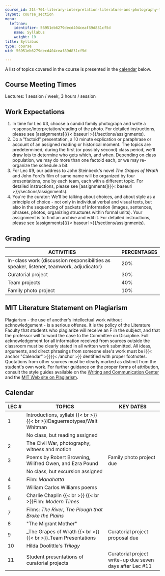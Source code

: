 ```yaml
---
course_id: 21l-701-literary-interpretation-literature-and-photography-the-image-fall-2005
layout: course_section
menu:
  leftnav:
    identifier: 56951eb6279decd404ceaf89d831cf5d
    name: Syllabus
    weight: 10
title: Syllabus
type: course
uid: 56951eb6279decd404ceaf89d831cf5d

---
```


A list of topics covered in the course is presented in the [calendar](#Calendar) below.

Course Meeting Times
--------------------

Lectures: 1 session / week, 3 hours / session

Work Expectations
-----------------

1.  In time for Lec #3, choose a candid family photograph and write a response/interpretation/reading of the photo. For detailed instructions, please see [assignments]({{< baseurl >}}/sections/assignments).
2.  Do a "factoid" presentation, a 10 minute explication or paraphrase or account of an assigned reading or historical moment. The topics are predetermined; during the first (or possibly second) class period, we'll draw lots to determine who gets which, and when. Depending on class population, we may do more than one factoid each, or we may re-organize the schedule a bit.
3.  For Lec #9, our address to John Steinbeck's novel _The Grapes of Wrath_ and John Ford's film of same name will be organized by four presentations, one by each team, each with a different topic. For detailed instructions, please see [assignments]({{< baseurl >}}/sections/assignments).
4.  You're the curator: We'll be talking about choices, and about style as a principle of choice - not only in individual verbal and visual texts, but also in the sequencing of packets of information (images, sentences, phrases, photos, organizing structures within formal units). Your assignment is to find an archive and edit it. For detailed instructions, please see [assignments]({{< baseurl >}}/sections/assignments).

Grading
-------

| ACTIVITIES | PERCENTAGES |
| --- | --- |
| In-class work (discussion responsibilities as speaker, listener, teamwork, adjudicator) | 20% |
| Curatorial project | 30% |
| Team projects | 40% |
| Family photo project | 10% 

MIT Literature Statement on Plagiarism
--------------------------------------

Plagiarism - the use of another's intellectual work without acknowledgement - is a serious offense. It is the policy of the Literature Faculty that students who plagiarize will receive an F in the subject, and that the professor will forward the case to the Committee on Discipline. Full acknowledgement for all information received from sources outside the classroom must be clearly stated in all written work submitted. All ideas, arguments, and direct phrasings from someone else's work must be i{{< anchor "Calendar" >}}{{< /anchor >}} dentified with proper footnotes. Quotations from other sources must be clearly marked as distinct from the student's own work. For further guidance on the proper forms of attribution, consult the style guides available on the [Writing and Communication Center](http://cmsw.mit.edu/writing-and-communication-center/) and the [MIT Web site on Plagiarism](http://cmsw.mit.edu/writing-and-communication-center/avoiding-plagiarism/).

Calendar
--------

| LEC # | TOPICS | KEY DATES |
| --- | --- | --- |
| 1 | Introductions, syllabi  {{< br >}}  {{< br >}}Daguerreotypes/Walt Whitman | &nbsp; |
| &nbsp; | No class, but reading assigned | &nbsp; |
| 2 | The Civil War, photography, witness and motion | &nbsp; |
| 3 | Poems by Robert Browning, Wilifred Owen, and Ezra Pound | Family photo project due |
| &nbsp; | No class, but excursion assigned | &nbsp; |
| 4 | Film: _Manahatta_ | &nbsp; |
| 5 | William Carlos Williams poems | &nbsp; |
| 6 | Charlie Chaplin  {{< br >}}  {{< br >}}Film: _Modern Times_ | &nbsp; |
| 7 | Films: _The River_, _The Plough that Broke the Plains_ | &nbsp; |
| 8 | "The Migrant Mother" | &nbsp; |
| 9 | _The Grapes of Wrath  {{< br >}}  {{< br >}}_Team Presentations | Curatorial project proposal due |
| 10 | Hilda Doolittle's _Trilogy_ | &nbsp; |
| 11 | Student presentations of curatorial projects | Curatorial project write-up due seven days after Lec #11